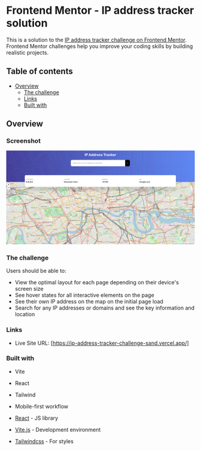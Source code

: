 # Frontend Mentor - IP address tracker solution

This is a solution to the [IP address tracker challenge on Frontend Mentor](https://www.frontendmentor.io/challenges/ip-address-tracker-I8-0yYAH0). Frontend Mentor challenges help you improve your coding skills by building realistic projects.

## Table of contents

- [Overview](#overview)
  - [The challenge](#the-challenge)
  - [Links](#links)
  - [Built with](#built-with)

## Overview

### Screenshot

![](./Screenshot.png)

### The challenge

Users should be able to:

- View the optimal layout for each page depending on their device's screen size
- See hover states for all interactive elements on the page
- See their own IP address on the map on the initial page load
- Search for any IP addresses or domains and see the key information and location

### Links

- Live Site URL: [https://ip-address-tracker-challenge-sand.vercel.app/]

### Built with

- Vite
- React
- Tailwind
- Mobile-first workflow

- [React](https://reactjs.org/) - JS library
- [Vite.js](https://vitejs.dev/) - Development environment
- [Tailwindcss](https://tailwindcss.com/) - For styles
